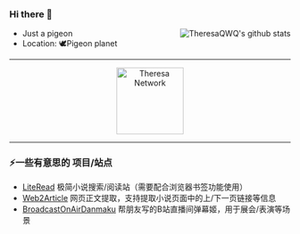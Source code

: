 ### Hi there 👋

<div>
<img align="right" src="https://github-readme-stats.vercel.app/api?username=TheresaQWQ&show_icons=true&title_color=fff&icon_color=87939A&text_color=CCC&bg_color=3C3F41" alt="TheresaQWQ's github stats"/>

- Just a pigeon
- Location: 🕊️Pigeon planet

---

<div align="center">
<a href="https://theresa.network"><img width="120px" src="https://theresa.network/logo.svg" alt="Theresa Network"/></a>
</div>

</div>

---

<div>

### ⚡一些有意思的 项目/站点
- [LiteRead](https://r.imoe.xyz) 极简小说搜索/阅读站（需要配合浏览器书签功能使用）
- [Web2Article](https://github.com/TheresaQWQ/Web2Article) 网页正文提取，支持提取小说页面中的上/下一页链接等信息
- [BroadcastOnAirDanmaku](https://github.com/TheresaQWQ/BroadcastOnAirDanmaku) 帮朋友写的B站直播间弹幕姬，用于展会/表演等场景

</div>

<!--
**TheresaQWQ/TheresaQWQ** is a ✨ _special_ ✨ repository because its `README.md` (this file) appears on your GitHub profile.

Here are some ideas to get you started:

- 🔭 I’m currently working on ...
- 🌱 I’m currently learning ...
- 👯 I’m looking to collaborate on ...
- 🤔 I’m looking for help with ...
- 💬 Ask me about ...
- 📫 How to reach me: ...
- 😄 Pronouns: ...
- ⚡ Fun fact: ...
-->

